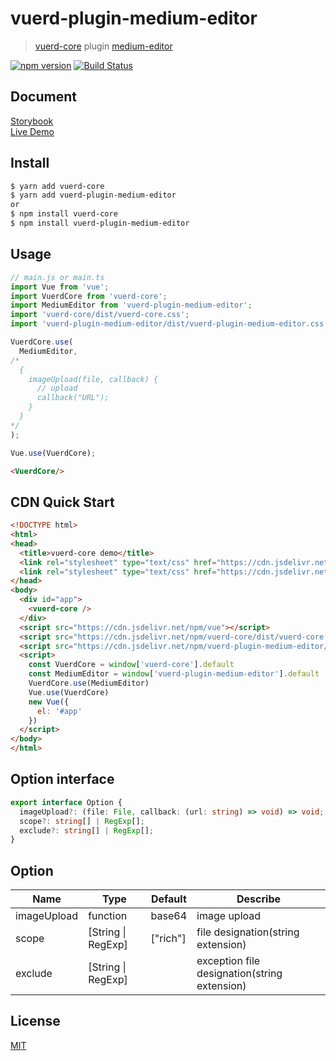 # vuerd-plugin-medium-editor

> [vuerd-core](https://github.com/vuerd/vuerd-core) plugin [medium-editor](https://github.com/yabwe/medium-editor)

[![npm version](https://img.shields.io/npm/v/vuerd-plugin-medium-editor.svg)](https://www.npmjs.com/package/vuerd-plugin-medium-editor) [![Build Status](https://travis-ci.com/vuerd/vuerd-plugin-medium-editor.svg?branch=master)](https://travis-ci.com/vuerd/vuerd-plugin-medium-editor)

## Document
[Storybook](https://vuerd.github.io/vuerd-docs/)   
[Live Demo](https://vuerd.github.io/vuerd-docs/iframe.html?id=demo-live--vuerd-core)

## Install
```bash
$ yarn add vuerd-core
$ yarn add vuerd-plugin-medium-editor
or
$ npm install vuerd-core
$ npm install vuerd-plugin-medium-editor
```
## Usage
```js
// main.js or main.ts
import Vue from 'vue';
import VuerdCore from 'vuerd-core';
import MediumEditor from 'vuerd-plugin-medium-editor';
import 'vuerd-core/dist/vuerd-core.css';
import 'vuerd-plugin-medium-editor/dist/vuerd-plugin-medium-editor.css';

VuerdCore.use(
  MediumEditor,
/*
  {
    imageUpload(file, callback) {
      // upload
      callback("URL");
    }
  }
*/
);

Vue.use(VuerdCore);
```
```html
<VuerdCore/>
```
## CDN Quick Start
```html
<!DOCTYPE html>
<html>
<head>
  <title>vuerd-core demo</title>
  <link rel="stylesheet" type="text/css" href="https://cdn.jsdelivr.net/npm/vuerd-core/dist/vuerd-core.css">
  <link rel="stylesheet" type="text/css" href="https://cdn.jsdelivr.net/npm/vuerd-plugin-medium-editor/dist/vuerd-plugin-medium-editor.css">
</head>
<body>
  <div id="app">
    <vuerd-core />
  </div>
  <script src="https://cdn.jsdelivr.net/npm/vue"></script>
  <script src="https://cdn.jsdelivr.net/npm/vuerd-core/dist/vuerd-core.umd.min.js"></script>
  <script src="https://cdn.jsdelivr.net/npm/vuerd-plugin-medium-editor/dist/vuerd-plugin-medium-editor.umd.min.js"></script>
  <script>
    const VuerdCore = window['vuerd-core'].default
    const MediumEditor = window['vuerd-plugin-medium-editor'].default
    VuerdCore.use(MediumEditor)
    Vue.use(VuerdCore)
    new Vue({
      el: '#app'
    })
  </script>
</body>
</html>
```
## Option interface
```typescript
export interface Option {
  imageUpload?: (file: File, callback: (url: string) => void) => void;
  scope?: string[] | RegExp[];
  exclude?: string[] | RegExp[];
}
```
## Option
| Name | Type | Default | Describe |
| --- | --- | --- | --- |
| imageUpload | function | base64 | image upload |
| scope | [String \| RegExp] | ["rich"] | file designation(string extension) |
| exclude | [String \| RegExp] |  | exception file designation(string extension) |

## License
[MIT](https://github.com/vuerd/vuerd-plugin-medium-editor/blob/master/LICENSE)

